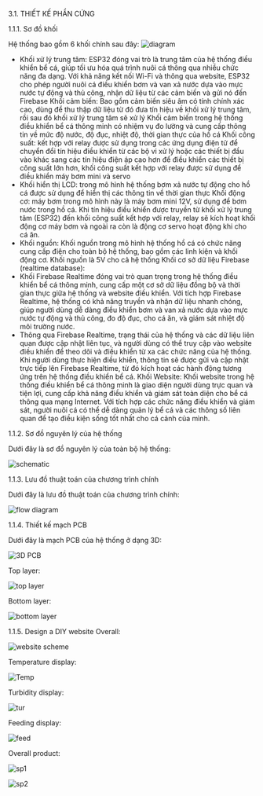 3.1. THIẾT KẾ PHẦN CỨNG

1.1.1.	Sơ đồ khối 

Hệ thống bao gồm 6 khối chính sau đây:
![diagram](https://github.com/imvietp/Doan2_hoanchinh/assets/125435826/67fec7e5-9923-4390-82d2-77007ba51731)

- Khối xử lý trung tâm: ESP32 đóng vai trò là trung tâm của hệ thống điều khiển bể cá, giúp tối ưu hóa quá trình nuôi cá thông qua nhiều chức năng đa dạng. Với khả năng kết nối Wi-Fi và thông qua website, ESP32 cho phép người nuôi cá điều khiển bơm và van xả nước dựa vào mực nước tự động và thủ công, nhận dữ liệu từ các cảm biến và gửi nó đến Firebase
Khối cảm biến: Bao gồm cảm biến siêu âm có tính chính xác cao, dùng để thu thập dữ liệu từ đó đưa tín hiệu về khối xử lý trung tâm, rồi sau đó khối xử lý trung tâm sẽ xử lý Khối cảm biến trong hệ thống điều khiển bể cá thông minh có nhiệm vụ đo lường và cung cấp thông tin về mức độ nước, độ đục, nhiệt độ, thời gian thực của hồ cá
Khối công suất: kết hợp với relay được sử dụng trong các ứng dụng điện tử để chuyển đổi tín hiệu điều khiển từ các bộ vi xử lý hoặc các thiết bị đầu vào khác sang các tín hiệu điện áp cao hơn để điều khiển các thiết bị công suất lớn hơn, khối công suất kết hợp với relay được sử dụng để điều khiển máy bơm mini và servo
- Khối hiển thị LCD: trong mô hình hệ thống bơm xả nước tự động cho hồ cá được sử dụng để hiển thị các thông tin về thời gian thực
Khối động cơ: máy bơm trong mô hình này là máy bơm mini 12V, sử dụng để bơm nước trong hồ cá. Khi tín hiệu điều khiển được truyền từ khối xử lý trung tâm (ESP32) đến khối công suất kết hợp với relay, relay sẽ kích hoạt khối động cơ máy bơm và ngoài ra còn là động cơ servo hoạt động khi cho cá ăn.
- Khối nguồn: Khối nguồn trong mô hình hệ thống hồ cá có chức năng cung cấp điện cho toàn bộ hệ thống, bao gồm các linh kiện và khối động cơ. Khối nguồn là 5V cho cả hệ thống
Khối cơ sở dữ liệu Firebase (realtime database):
-	Khối Firebase Realtime đóng vai trò quan trọng trong hệ thống điều khiển bể cá thông minh, cung cấp một cơ sở dữ liệu đồng bộ và thời gian thực giữa hệ thống và website điều khiển. Với tích hợp Firebase Realtime, hệ thống có khả năng truyền và nhận dữ liệu nhanh chóng, giúp người dùng dễ dàng điều khiển bơm và van xả nước dựa vào mực nước tự động và thủ công, đo độ đục, cho cá ăn, và giám sát nhiệt độ môi trường nước.
-	Thông qua Firebase Realtime, trạng thái của hệ thống và các dữ liệu liên quan được cập nhật liên tục, và người dùng có thể truy cập vào website điều khiển để theo dõi và điều khiển từ xa các chức năng của hệ thống. Khi người dùng thực hiện điều khiển, thông tin sẽ được gửi và cập nhật trực tiếp lên Firebase Realtime, từ đó kích hoạt các hành động tương ứng trên hệ thống điều khiển bể cá.
Khối Website: Khối website trong hệ thống điều khiển bể cá thông minh là giao diện người dùng trực quan và tiện lợi, cung cấp khả năng điều khiển và giám sát toàn diện cho bể cá thông qua mạng Internet. Với tích hợp các chức năng điều khiển và giám sát, người nuôi cá có thể dễ dàng quản lý bể cá và các thông số liên quan để tạo điều kiện sống tốt nhất cho cá cảnh của mình.


1.1.2.	Sơ đồ nguyên lý của hệ thống

Dưới đây là sơ đồ nguyên lý của toàn bộ hệ thống:

![schematic](https://github.com/imvietp/Doan2_hoanchinh/assets/125435826/0da4974a-9c6a-41aa-a7e5-296a28604ca9)

1.1.3.	Lưu đồ thuật toán của chương trình chính

Dưới đây là lưu đồ thuật toán của chương trình chính:

![flow diagram](https://github.com/imvietp/Doan2_hoanchinh/assets/125435826/d234c6cf-b475-481c-89a3-9ca2d01f22c7)


1.1.4.	Thiết kế mạch PCB

Dưới đây là mạch PCB của hệ thống ở dạng 3D:

![3D PCB](https://github.com/imvietp/Doan2_hoanchinh/assets/125435826/c850dd72-d451-496e-8ead-a405b55658d1)

Top layer:

![top layer](https://github.com/imvietp/Doan2_hoanchinh/assets/125435826/c59e96c0-b506-4db1-8bd3-644181d8c87f)

Bottom layer:

![bottom layer](https://github.com/imvietp/Doan2_hoanchinh/assets/125435826/2a53888f-7b65-4ceb-b067-a4c7d92e1c6f)

1.1.5.	Design a DIY website
Overall:

![website scheme](https://github.com/imvietp/Doan2_hoanchinh/assets/125435826/a060551b-94d0-4568-af67-1abede94239c)

Temperature display:

![Temp](https://github.com/imvietp/Doan2_hoanchinh/assets/125435826/d45fa574-ca68-4ea0-a45c-932b5e72723c)

Turbidity display:

![tur](https://github.com/imvietp/Doan2_hoanchinh/assets/125435826/e7e7fdde-50e3-48f4-a0fa-eed2cb4289a7)

Feeding display:

![feed](https://github.com/imvietp/Doan2_hoanchinh/assets/125435826/01850de2-e595-4ed8-8ff9-53633b017092)



Overall product:


![sp1](https://github.com/imvietp/Doan2_hoanchinh/assets/125435826/71544071-1143-44df-b364-5a63c0ba07e1)


![sp2](https://github.com/imvietp/Doan2_hoanchinh/assets/125435826/53f10b40-c71c-4355-9fbb-85bd2ae95aee)
